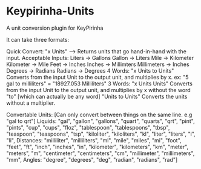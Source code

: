 # Keypirinha-Units
A unit conversion plugin for KeyPirinha

It can take three formats:

Quick Convert:
	"x Units" --> Returns units that go hand-in-hand with the input.
	Acceptable Inputs:
		Liters -> Gallons
		Gallon -> Liters
		Mile -> Kilometer
		Kilometer -> Mile
		Feet -> Inches
		Inches -> Millimters
		Millimeters -> Inches
		Degrees -> Radians
		Radians -> Degrees
4 Words:
	"x Units to Units"
		Converts from the input Unit to the output unit, and multiplies by x.
		ex: "5 gal to milliliters" = "18927.053 Milliliters"
3 Words:
	"x Units Units"
		Converts from the input Unit to the output unit, and multiplies by x without the word "to" [which can actually be any word]
	"Units to Units"
		Converts the units without a multiplier.

Convertable Units: [Can only convert between things on the same line. e.g "gal to qrt"]
	Liquids:
		"gal", "gallon", "gallons", "quart", "quarts", "qrt", "pint", "pints", "cup", "cups", "floz", "tablespoon", "tablespoons", "tbsp", "teaspoon", "teaspoons", "tsp", "kiloliter", "kiloliters", "kl", "liter", "liters", "l", "li",
	Distances:
		"milliliter", "milliliters", "ml", "mile", "miles", "mi", "foot", "feet", "ft", "inch", "inches", "in", "kilometer", "kilometers", "km", "meter", "meters", "m", "centimeter", "centimeters", "cm", "millimeter", "millimeters", "mm",
	Angles:	
		"degree", "degrees", "deg", "radian", "radians", "rad"]
